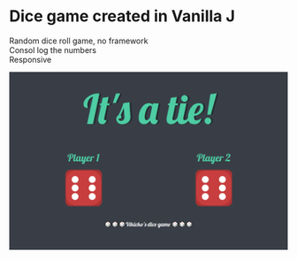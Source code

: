 # Dice game created in Vanilla J
  Random dice roll game, no framework\
  Consol log the numbers\
  Responsive

![screeenshot](https://github.com/b-viktorija/dice-game-vanilla-js/blob/b9672305dfbf4dc473bff3b30f53fffb9c823483/dice-game-screen-shot.png)
